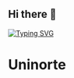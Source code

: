 ## Hi there 👋
 
[![Typing SVG](https://readme-typing-svg.herokuapp.com/?color=00bfbf&size=35&center=true&vCenter=true&width=1000&lines=HELLO,+MY+NAME+IS+Jean+Beckhan+Ribeiro+Natario;I'm+21+years+old;I+am+from+Manaus,+AM;I+study+analysis+and+systems+development+at+Uinorte;Be+Welcome!+:%29)](https://git.io/typing-svg)


 <h1>Uninorte</h1>
<!--
**JeanBeckhan/JeanBeckhan** is a ✨ _special_ ✨ repository because its `README.md` (this file) appears on your GitHub profile.

Here are some ideas to get you started:

- 🔭 I’m currently working on ...
- 🌱 I’m currently learning ...
- 👯 I’m looking to collaborate on ...
- 🤔 I’m looking for help with ...
- 💬 Ask me about ...
- 📫 How to reach me: ...
- 😄 Pronouns: ...
- ⚡ Fun fact: ...
-->
